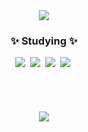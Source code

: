 <!--타이틀-->
<div align="center">
  <img src="https://capsule-render.vercel.app/api?type=waving&color=auto&height=150&section=header&text=&fontSize=20&animation=twinkling&fontColor=000000" />
</div>

<!--내용-->
<h3 align="center">✨ Studying ✨</h3>
<div align="center">
<!--   <img src="https://img.shields.io/badge/python-20232a.svg?style=for-the-badge&logo=python&logoColor=#3776AB" />&nbsp -->
  <img src="https://img.shields.io/badge/java-20232a.svg?style=for-the-badge&logo=java&logoColor=61DAFB" />&nbsp
  <img src="https://img.shields.io/badge/mysql-20232a.svg?style=for-the-badge&logo=mysql&logoColor=#4479A1" />&nbsp
  <img src="https://img.shields.io/badge/spring-20232a.svg?style=for-the-badge&logo=spring&logoColor=#4479A1" />&nbsp
  <img src="https://img.shields.io/badge/vue-20232a.svg?style=for-the-badge&logo=vue.js&logoColor=#4FC08D" />&nbsp
  <!--<img src="https://img.shields.io/badge/kotlin-20232a.svg?style=for-the-badge&logo=Kotlin&logoColor=#7F52FF" />&nbsp-->
</div>

<br>

<!--<h3 align="center">📚 Studying 📚</h3>
<div align="center">
  <img src="https://img.shields.io/badge/kotlin-20232a.svg?style=for-the-badge&logo=Kotlin&logoColor=#7F52FF" />&nbsp
  <img src="https://img.shields.io/badge/androidstudio-20232a.svg?style=for-the-badge&logo=androidstudio&logoColor=#3DDC84" />&nbsp
</div> -->

<br>
<!--
<h3 align="center">🛠 Tools 🛠</h3>
<div align="center">
  <img src="https://img.shields.io/badge/git-F05033.svg?style=for-the-badge&logo=git&logoColor=white" />&nbsp
  <img src="https://img.shields.io/badge/github-181717.svg?style=for-the-badge&logo=github&logoColor=white" />&nbsp
  <img src="https://img.shields.io/badge/Notion-F3F3F3.svg?style=for-the-badge&logo=notion&logoColor=black" />&nbsp
</div>
<div align="center">
  <img src="https://img.shields.io/badge/jupyter-20232a.svg?style=for-the-badge&logo=jupyter&logoColor=#F37626" />&nbsp
  <img src="https://img.shields.io/badge/googlecolab-20232a.svg?style=for-the-badge&logo=googlecolab&logoColor=#F9AB00" />&nbsp
  <img src="https://img.shields.io/badge/VSCode-20232a.svg?style=for-the-badge&logo=visualstudiocode&logoColor=#007ACC" />&nbsp
</div>
<div align="center">
  <img src="https://img.shields.io/badge/intellijidea-20232a.svg?style=for-the-badge&logo=intellijidea&logoColor=white" />&nbsp
  <img src="https://img.shields.io/badge/eclipseide-20232a.svg?style=for-the-badge&logo=eclipseide&logoColor=#2C2255" />&nbsp
</div> -->

<br> 
<!--
<div align="center">
  <a href="https://hits.seeyoufarm.com"><img src="https://hits.seeyoufarm.com/api/count/incr/badge.svg?url=https%3A%2F%2Fgithub.com%2FMoon-ymin&count_bg=%23D8A7D4&title_bg=%23555555&icon=&icon_color=%23E7E7E7&title=hits&edge_flat=false"/></a>
</div>
-->
<br>

<div align="center">
  <img src="http://mazassumnida.wtf/api/v2/generate_badge?boj=myminn23"/>
</div>

